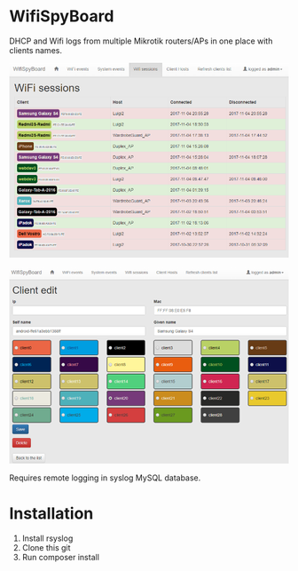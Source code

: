 WifiSpyBoard
=======
DHCP and Wifi logs from multiple Mikrotik routers/APs in one place with clients names.

![Wifi Sessions - app screen](/doc/screen/sessions.png?raw=true "Wifi Sessions")

![Clien edit - app screen](/doc/screen/client_edit.png?raw=true "Clien edit")

Requires remote logging in syslog MySQL database.

Installation
=======
1. Install rsyslog
2. Clone this git
3. Run composer install